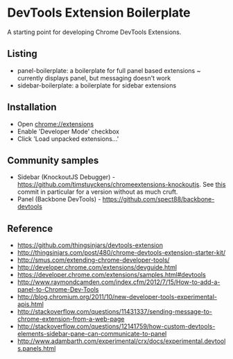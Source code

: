 DevTools Extension Boilerplate
==============

A starting point for developing Chrome DevTools Extensions.

## Listing

* panel-boilerplate: a boilerplate for full panel based extensions ~ currently displays panel, but messaging doesn't work
* sidebar-boilerplate: a boilerplate for sidebar extensions

## Installation

 * Open [chrome://extensions](chrome://extensions)
 * Enable 'Developer Mode' checkbox
 * Click 'Load unpacked extensions...'

## Community samples

* Sidebar (KnockoutJS Debugger) - https://github.com/timstuyckens/chromeextensions-knockoutjs. See [this](https://github.com/timstuyckens/chromeextensions-knockoutjs/commit/b85c0ecdfe035c4f638de9214c56dbdd2544b097) commit in particular for a version without as much cruft.
* Panel (Backbone DevTools) - https://github.com/spect88/backbone-devtools

## Reference

* https://github.com/thingsinjars/devtools-extension
* http://thingsinjars.com/post/480/chrome-devtools-extension-starter-kit/
* http://smus.com/extending-chrome-developer-tools/
* http://developer.chrome.com/extensions/devguide.html
* https://developer.chrome.com/extensions/samples.html#devtools
* http://www.raymondcamden.com/index.cfm/2012/7/15/How-to-add-a-panel-to-Chrome-Dev-Tools
* http://blog.chromium.org/2011/10/new-developer-tools-experimental-apis.html
* http://stackoverflow.com/questions/11431337/sending-message-to-chrome-extension-from-a-web-page
* http://stackoverflow.com/questions/12141759/how-custom-devtools-elements-sidebar-pane-can-communicate-to-panel
* http://www.adambarth.com/experimental/crx/docs/experimental.devtools.panels.html
